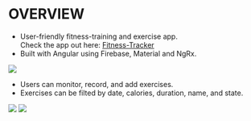 # OVERVIEW

* User-friendly fitness-training and exercise app.  
  Check the app out here: <a href="https://ng-fitness-tracker-5ad27.web.app/">Fitness-Tracker</a>
* Built with Angular using Firebase, Material and NgRx.

<img src='/fitness-tracker/src/assets/fnhome.PNG'>

* Users can monitor, record, and add exercises.
* Exercises can be filted by date, calories, duration, name, and state.

<img src='/fitness-tracker/src/assets/nefn.PNG'>
<img src='/fitness-tracker/src/assets/pefn.PNG'>
